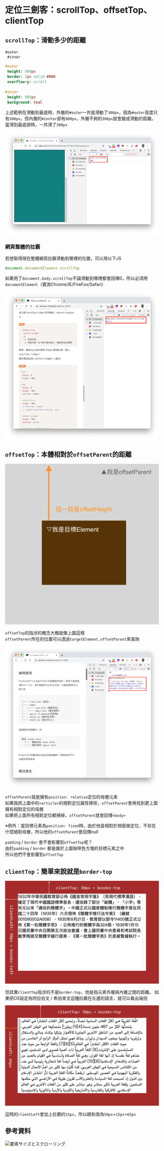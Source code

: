 # 定位三劍客：scrollTop、offsetTop、clientTop

## `scrollTop`：滑動多少的距離

```pug
#outer
 #inner
```

```sass
#outer
 height: 500px
 border: 1px solid #000
 overflow-y: scroll
 
#inner
 height: 800px
 background: teal
```

上述範例在滑動到最底時，外層的`#outer`一共是滑動了`300px`，因為`#outer`高度只有`500px`，但內層的`#innter`卻有`800px`，外層不夠的`300px`就會變成滑動的距離。當滑到最底部時，一共滑了`300px`

![](https://raw.githubusercontent.com/ianchen0419/notes/master/img/定位三劍客：scrollTop、offsetTop、clientTop/01.png)

### 網頁整體的拉霸


若想取得現在整體網頁拉霸滑動到哪裡的位置，可以用以下JS

```javascript
document.documentElement.scrollTop
```

如果用了`document.body.scrollTop`不論滑動到哪裡都會回傳0，所以必須用`documentElement`（實測Chrome/IE/FireFox/Safari）

![](https://raw.githubusercontent.com/ianchen0419/notes/master/img/定位三劍客：scrollTop、offsetTop、clientTop/02.png)

## `offsetTop`：本體相對於`offsetParent`的距離

![](https://raw.githubusercontent.com/ianchen0419/notes/master/img/定位三劍客：scrollTop、offsetTop、clientTop/03.png)

`offsetTop`的指涉的概念大概就像上圖這樣  
`offsetParent`所在的位置可以透過`targetElement.offsetParent`來查詢

![](https://raw.githubusercontent.com/ianchen0419/notes/master/img/定位三劍客：scrollTop、offsetTop、clientTop/04.png)

`offsetParent`就是擁有`position: relative`定位的母層元素  
如果我把上圖中的`<article>`的相對定位屬性移除，`offsetParent`會再找到更上面擁有相對定位的母層  
如果把上面所有相對定位都掃掉，`offsetParent`就會回傳`<body>  `  

※例外：當目標元素為`position: fixed`時，由於他是相對於視窗做定位，不存在什麼絕對母層，所以他的`offsetParent`會回傳null    

`padding` / `border` 會不會影響到`offsetTop`呢？  
由於`padding` / `border` 都是屬於上圖咖啡色方塊的目標元素之中  
所以他們不會影響到`offsetTop`

## `clientTop`：簡單來說就是`border-top`

![](https://raw.githubusercontent.com/ianchen0419/notes/master/img/定位三劍客：scrollTop、offsetTop、clientTop/05.png)

但其實`clientTop`指涉的不是`border-top`，他是指元素外層與內層之間的距離。
如果把OS設定為阿拉伯文 / 希伯來文這種拉霸在左邊的語言，就可以看出端倪

![](https://raw.githubusercontent.com/ianchen0419/notes/master/img/定位三劍客：scrollTop、offsetTop、clientTop/06.png)

這時的`clientLeft`會加上拉霸的`15px`，所以總和值為`50px`+`15px`=`65px`

## 參考資料
![要素サイズとスクローリング](https://ja.javascript.info/size-and-scroll)

